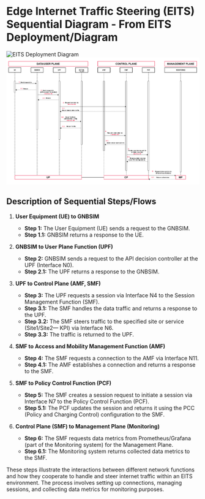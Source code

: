 # Edge Internet Traffic Steering (EITS) Sequential Diagram - From EITS Deployment/Diagram

![EITS Deployment Diagram](Thesis-UA-OAI-Traffic-Steering-PCC-Diagram2.png "EITS Deployment Diagram")
<br>
![EITS Sequential Diagram From Deployment Diagram](Thesis-UA-EITS-OAI-TS-Sequential-Diagram.png "EITS Sequential Diagram From Deployment Diagram")

## Description of Sequential Steps/Flows

1. **User Equipment (UE) to GNBSIM**
    - **Step 1:** The User Equipment (UE) sends a request to the GNBSIM.
    - **Step 1.1:** GNBSIM returns a response to the UE.

2. **GNBSIM to User Plane Function (UPF)**
    - **Step 2:** GNBSIM sends a request to the API decision controller at the UPF (Interface N0).
    - **Step 2.1:** The UPF returns a response to the GNBSIM.

3. **UPF to Control Plane (AMF, SMF)**
    - **Step 3:** The UPF requests a session via Interface N4 to the Session Management Function (SMF).
    - **Step 3.1:** The SMF handles the data traffic and returns a response to the UPF.
    - **Step 3.2:** The SMF steers traffic to the specified site or service (Site1/Site2— KPI) via Interface N6.
    - **Step 3.3:** The traffic is returned to the UPF.

4. **SMF to Access and Mobility Management Function (AMF)**
    - **Step 4:** The SMF requests a connection to the AMF via Interface N11.
    - **Step 4.1:** The AMF establishes a connection and returns a response to the SMF.

5. **SMF to Policy Control Function (PCF)**
    - **Step 5:** The SMF creates a session request to initiate a session via Interface N7 to the Policy Control Function (PCF).
    - **Step 5.1:** The PCF updates the session and returns it using the PCC (Policy and Charging Control) configuration to the SMF.

6. **Control Plane (SMF) to Management Plane (Monitoring)**
    - **Step 6:** The SMF requests data metrics from Prometheus/Grafana (part of the Monitoring system) for the Management Plane.
    - **Step 6.1:** The Monitoring system returns collected data metrics to the SMF.

These steps illustrate the interactions between different network functions and how they cooperate to handle and steer internet traffic within an EITS environment. The process involves setting up connections, managing sessions, and collecting data metrics for monitoring purposes.


